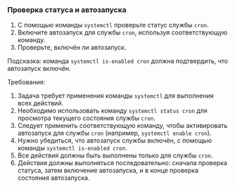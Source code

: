 
### Проверка статуса и автозапуска

1. С помощью команды `systemctl` проверьте статус службы `cron`.
2. Включите автозапуск для службы `cron`, используя соответствующую команду.
3. Проверьте, включён ли автозапуск.

Подсказка: команда `systemctl is-enabled cron` должна подтвердить, что автозапуск включён.

Требования:
1. Задача требует применения команды `systemctl` для выполнения всех действий. 
2. Необходимо использовать команду `systemctl status cron` для просмотра текущего состояния службы `cron`. 
3. Следует применить соответствующую команду, чтобы активировать автозапуск для службы `cron` (например, `systemctl enable cron`). 
4. Нужно убедиться, что автозапуск службы включён, с помощью команды `systemctl is-enabled cron`. 
5. Все действия должны быть выполнены только для службы `cron`. 
6. Действия должны выполняться последовательно: сначала проверка статуса, затем включение автозапуска, и в конце проверка состояния автозапуска.